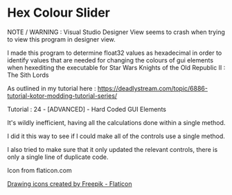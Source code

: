 # Hex Colour Slider

NOTE / WARNING : Visual Studio Designer View seems to crash when trying to view this program in designer view.

I made this program to determine float32 values as hexadecimal in order to identify values that are needed for changing the colours of gui elements when hexediting the executable for Star Wars Knights of the Old Republic II : The Sith Lords

As outlined in my tutorial here : https://deadlystream.com/topic/6886-tutorial-kotor-modding-tutorial-series/

Tutorial : 24 - [ADVANCED] - Hard Coded GUI Elements

It's wildly inefficient, having all the calculations done within a single method.

I did it this way to see if I could make all of the controls use a single method.

I also tried to make sure that it only updated the relevant controls, there is only a single line of duplicate code.

Icon from flaticon.com

<a href="https://www.flaticon.com/free-icons/drawing" title="drawing icons">Drawing icons created by Freepik - Flaticon</a>